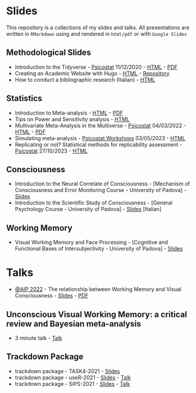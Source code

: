 
<!-- README.md is generated from README.Rmd. Please edit that file -->

# Slides

This repository is a collections of my slides and talks. All
presentations are written in `RMarkdown` using and rendered in
`html/pdf` or with `Google Slides`

## Methodological Slides

- Introduction to the Tidyverse -
  [Psicostat](https://psicostat.dpss.psy.unipd.it/index.html)
  11/12/2020 -
  [HTML](tidyverse_presentation/tidyverse_presentation.html) -
  [PDF](tidyverse_presentation/tidyverse_presentation.pdf)
- Creating an Academic Website with Hugo -
  [HTML](https://filippogambarota.github.io/hugo_tutorial/#1) -
  [Repository](https://github.com/filippogambarota/hugo_tutorial)
- How to conduct a bibliographic research (Italian) -
  [HTML](bibresearch/bibresearch.html)

## Statistics

- Introduction to Meta-analysis -
  [HTML](meta_analysis_presentation/meta_analysis_presentation.html) -
  [PDF](meta_analysis_presentation/meta_analysis_presentation.pdf)
- Tips on Power and Sensitivity analysis -
  [HTML](socialneu_lab/lab_meeting_sensitivity/lab_meeting_sensitivity.html)
- Multivariate Meta-Analysis in the Multiverse -
  [Psicostat](https://psicostat.dpss.psy.unipd.it/index.html)
  04/03/2022 -
  [HTML](multivariate-meta_analysis/multivariate-multiverse.html) -
  [PDF](multivariate-meta_analysis/multivariate-multiverse.pdf)
- Simulating meta-analysis - [Psicostat
  Workshops](https://psicostat.dpss.psy.unipd.it/index.html)
  03/05/2023 -
  [HTML](understanding-meta-simulations/slides/understanding-meta-simulations.html)
- Replicating or not? Statistical methods for replicability assessment -
  [Psicostat](https://psicostat.dpss.psy.unipd.it/index.html)
  27/10/2023 -
  [HTML](psicostat-replicability/psicostat-replicability.html.html)

## Consciousness

- Introduction to the Neural Correlate of Consciousness - \[Mechanism of
  Consciousness and Error Monitoring Course - University of Padova\] -
  [Slides](https://docs.google.com/presentation/d/1hRqtLqWsM4qi7SeMOmPYG1HsRrcnDrTzhluVk-neSB8/edit?usp=sharing)
- Introduction to the Scientific Study of Consciousness - \[General
  Psychology Course - University of Padova\] -
  [Slides](https://docs.google.com/presentation/d/1PdIhW8IfYUBBRST6MeLIUuLYAIC804Wt8sSdJKn2ZIg/edit?usp=sharing)
  \[Italian\]

## Working Memory

- Visual Working Memory and Face Processing - \[Cognitive and Functional
  Bases of Intersubjectivity - University of Padova\] -
  [Slides](https://docs.google.com/presentation/d/1qVY2WTcfNNQgXm92dcw1jd8wPkSU4N267HcSWYNEVB0/edit#slide=id.gc96481fd19_0_343)

# Talks

- [@AIP
  2022](http://www.aipass.org/xxx-congresso-aip-plenario-padova-27-30-settembre-2022) -
  The relationship between Working Memory and Visual Consciousness -
  [Slides](https://docs.google.com/presentation/d/1tl_iAEJQrMEUTUJe8jWasOXmTtK8Jn70JOETVQIj6u0/edit#slide=id.g155cf4ac025_0_65) -
  [PDF](AIP-2022/AIP-2022.pdf)

## Unconscious Visual Working Memory: a critical review and Bayesian meta-analysis

- 3 minute talk - [Talk](https://youtu.be/saINoKK5XLY)

## Trackdown Package

- trackdown package - TASK4-2021 -
  [Slides](trackdown/trackdown_task4/trackdown_task4.html)
- trackdown package - useR-2021 -
  [Slides](trackdown/trackdown_useR/trackdown_user.html) -
  [Talk](trackdown/trackdown_useR/talk_user.mp4)
- trackdown package - SIPS-2021 -
  [Slides](trackdown/trackdown_sips/trackdown_sips.html) -
  [Talk](trackdown/trackdown_sips/talk_sips.mp4)

